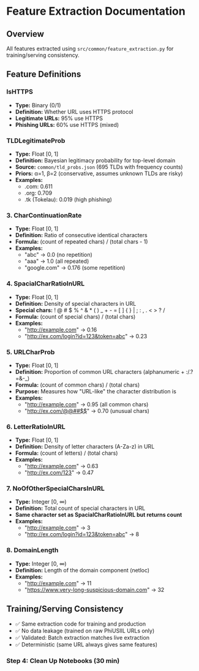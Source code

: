 # Feature Extraction Documentation

## Overview
All features extracted using `src/common/feature_extraction.py` for training/serving consistency.

## Feature Definitions

### IsHTTPS
- **Type:** Binary (0/1)
- **Definition:** Whether URL uses HTTPS protocol
- **Legitimate URLs:** 95% use HTTPS
- **Phishing URLs:** 60% use HTTPS (mixed)

### TLDLegitimateProb
- **Type:** Float [0, 1]
- **Definition:** Bayesian legitimacy probability for top-level domain
- **Source:** `common/tld_probs.json` (695 TLDs with frequency counts)
- **Priors:** α=1, β=2 (conservative, assumes unknown TLDs are risky)
- **Examples:**
  - .com: 0.611
  - .org: 0.709
  - .tk (Tokelau): 0.019 (high phishing)

### 3. CharContinuationRate
- **Type:** Float [0, 1]
- **Definition:** Ratio of consecutive identical characters
- **Formula:** (count of repeated chars) / (total chars - 1)
- **Examples:**
  - "abc" → 0.0 (no repetition)
  - "aaa" → 1.0 (all repeated)
  - "google.com" → 0.176 (some repetition)

### 4. SpacialCharRatioInURL
- **Type:** Float [0, 1]
- **Definition:** Density of special characters in URL
- **Special chars:** ! @ # $ % ^ & * ( ) _ + - = [ ] { } | ; : , . < > ? /
- **Formula:** (count of special chars) / (total chars)
- **Examples:**
  - "http://example.com" → 0.16
  - "http://ex.com/login?id=123&token=abc" → 0.23

### 5. URLCharProb
- **Type:** Float [0, 1]
- **Definition:** Proportion of common URL characters (alphanumeric + :/.?=&-_)
- **Formula:** (count of common chars) / (total chars)
- **Purpose:** Measures how "URL-like" the character distribution is
- **Examples:**
  - "http://example.com" → 0.95 (all common chars)
  - "http://ex.com/@@##$$" → 0.70 (unusual chars)

### 6. LetterRatioInURL
- **Type:** Float [0, 1]
- **Definition:** Density of letter characters (A-Za-z) in URL
- **Formula:** (count of letters) / (total chars)
- **Examples:**
  - "http://example.com" → 0.63
  - "http://ex.com/123" → 0.47

### 7. NoOfOtherSpecialCharsInURL
- **Type:** Integer [0, ∞)
- **Definition:** Total count of special characters in URL
- **Same character set as SpacialCharRatioInURL but returns count**
- **Examples:**
  - "http://example.com" → 3
  - "http://ex.com/login?id=123&token=abc" → 8

### 8. DomainLength
- **Type:** Integer [0, ∞)
- **Definition:** Length of the domain component (netloc)
- **Examples:**
  - "http://example.com" → 11
  - "https://www.very-long-suspicious-domain.com" → 32

## Training/Serving Consistency
- ✅ Same extraction code for training and production
- ✅ No data leakage (trained on raw PhiUSIIL URLs only)
- ✅ Validated: Batch extraction matches live extraction
- ✅ Deterministic (same URL always gives same features)

### **Step 4: Clean Up Notebooks (30 min)**


